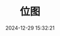 ---
bookCollapseSection: true
weight: 208
title: 位图
date: 2024-12-29 15:32:21
image: https://s2.loli.net/2025/09/24/hzeyjtaJWSTmg32.png
---